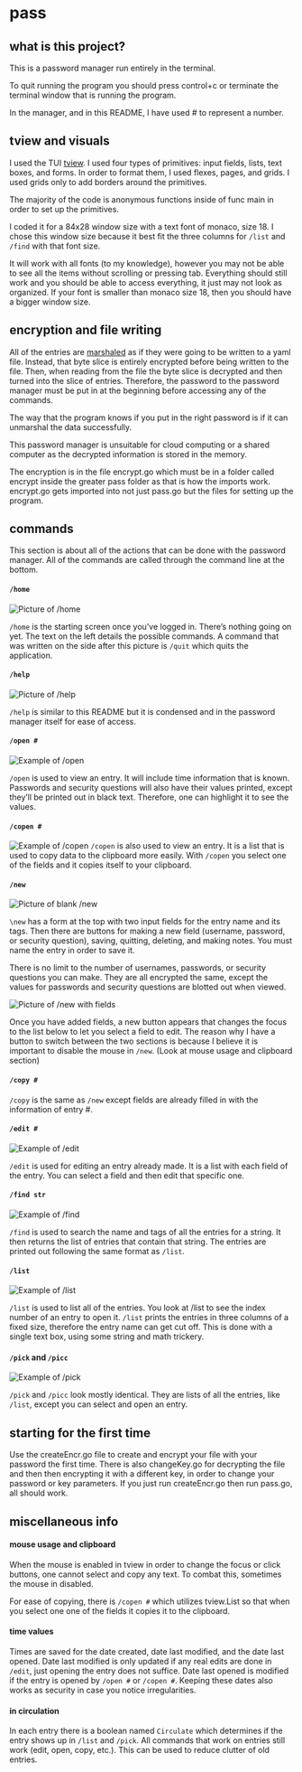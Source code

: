 # pass

## what is this project?
This is a password manager run entirely in the terminal. 

To quit running the program you should press control+c or terminate the terminal window that is running the program. 

In the manager, and in this README, I have used # to represent a number. 

## tview and visuals
I used the TUI [tview](https://github.com/rivo/tview). I used four types of primitives: input fields, lists, text boxes, and forms. In order to format them, I used flexes, pages, and grids. I used grids only to add borders around the primitives. 

The majority of the code is anonymous functions inside of func main in order to set up the primitives.

I coded it for a 84x28 window size with a text font of monaco, size 18. I chose this window size because it best fit the three columns for `/list` and `/find` with that font size.

It will work with all fonts (to my knowledge), however you may not be able to see all the items without scrolling or pressing tab. Everything should still work and you should be able to access everything, it just may not look as organized. If your font is smaller than monaco size 18, then you should have a bigger window size. 

## encryption and file writing
All of the entries are [marshaled](https://pkg.go.dev/gopkg.in/yaml.v3#Marshal) as if they were going to be written to a yaml file. Instead, that byte slice is entirely encrypted before being written to the file. Then, when reading from the file the byte slice is decrypted and then turned into the slice of entries. 
Therefore, the password to the password manager must be put in at the beginning before accessing any of the commands. 

The way that the program knows if you put in the right password is if it can unmarshal the data successfully.

This password manager is unsuitable for cloud computing or a shared computer as the decrypted information is stored in the memory. 

The encryption is in the file encrypt.go which must be in a folder called encrypt inside the greater pass folder as that is how the imports work. encrypt.go gets imported into not just pass.go but the files for setting up the program. 

## commands
This section is about all of the actions that can be done with the password manager.
All of the commands are called through the command line at the bottom. 

#### `/home`
![Picture of /home](https://github.com/ksharnoff/pass/blob/main/examples/:home%20Medium.jpeg)

`/home` is the starting screen once you’ve logged in. There’s nothing going on yet. The text on the left details the possible commands. A command that was written on the side after this picture is `/quit` which quits the application. 

#### `/help`
![Picture of /help](https://github.com/ksharnoff/pass/blob/main/examples/:help%20Medium.jpeg)

`/help` is similar to this README but it is condensed and in the password manager itself for ease of access. 

#### `/open #`
![Example of /open](https://github.com/ksharnoff/pass/blob/main/examples/:open%20Medium.jpeg)

`/open` is used to view an entry. It will include time information that is known. Passwords and security questions will also have their values printed, except they’ll be printed out in black text. Therefore, one can highlight it to see the values. 

#### `/copen #`
![Example of /copen](https://github.com/ksharnoff/pass/blob/main/examples/:copen%20%20Medium.jpeg)
`/copen` is also used to view an entry. It is a list that is used to copy data to the clipboard more easily. With `/copen` you select one of the fields and it copies itself to your clipboard.

#### `/new`
![Picture of blank /new](https://github.com/ksharnoff/pass/blob/main/examples/:new%20Medium.jpeg)

`\new` has a form at the top with two input fields for the entry name and its tags. Then there are buttons for making a new field (username, password, or security question), saving, quitting, deleting, and making notes.
You must name the entry in order to save it. 

There is no limit to the number of usernames, passwords, or security questions you can make. They are all encrypted the same, except the values for passwords and security questions are blotted out when viewed. 

![Picture of /new with fields](https://github.com/ksharnoff/pass/blob/main/examples/:new%20fields%20Medium.jpeg)

Once you have added fields, a new button appears that changes the focus to the list below to let you select a field to edit. The reason why I have a button to switch between the two sections is because I believe it is important to disable the mouse in `/new`. (Look at mouse usage and clipboard section) 

#### `/copy #`
`/copy` is the same as `/new` except fields are already filled in with the information of entry #. 

#### `/edit #`
![Example of /edit](https://github.com/ksharnoff/pass/blob/main/examples/:edit%20Medium.jpeg)

`/edit` is used for editing an entry already made. It is a list with each field of the entry. You can select a field and then edit that specific one. 

#### `/find str`
![Example of /find](https://github.com/ksharnoff/pass/blob/main/examples/:find%20str%20Medium.jpeg)

`/find` is used to search the name and tags of all the entries for a string. It then returns the list of entries that contain that string. The entries are printed out following the same format as `/list`.

#### `/list`
![Example of /list](https://github.com/ksharnoff/pass/blob/main/examples/:list%20Medium.jpeg)

`/list` is used to list all of the entries. You look at /list to see the index number of an entry to open it. `/list` prints the entries in three columns of a fixed size, therefore the entry name can get cut off. This is done with a single text box, using some string and math trickery. 

#### `/pick` and `/picc`
![Example of /pick](https://github.com/ksharnoff/pass/blob/main/examples/:pick%20Medium.jpeg)

`/pick` and `/picc` look mostly identical. They are lists of all the entries, like `/list`, except you can select and open an entry. 

## starting for the first time
Use the createEncr.go file to create and encrypt your file with your password the first time. There is also changeKey.go for decrypting the file and then then encrypting it with a different key, in order to change your password or key parameters. If you just run createEncr.go then run pass.go, all should work. 

## miscellaneous info


#### mouse usage and clipboard
When the mouse is enabled in tview in order to change the focus or click buttons, one cannot select and copy any text. To combat this, sometimes the mouse in disabled. 

For ease of copying, there is `/copen #` which utilizes tview.List so that when you select one one of the fields it copies it to the clipboard.

#### time values
Times are saved for the date created, date last modified, and the date last opened. 
Date last modified is only updated if any real edits are done in `/edit`, just opening the entry does not suffice.
Date last opened is modified if the entry is opened by `/open #` or  `/copen #`. 
Keeping these dates also works as security in case you notice irregularities.

#### in circulation
In each entry there is a boolean named `Circulate` which determines if the entry shows up in `/list` and `/pick`. All commands that work on entries still work (edit, open, copy, etc.). This can be used to reduce clutter of old entries.
